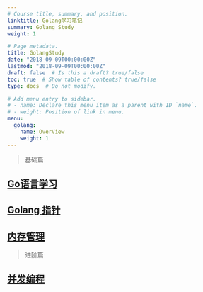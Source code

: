 ```yaml
---
# Course title, summary, and position.
linktitle: Golang学习笔记
summary: Golang Study
weight: 1

# Page metadata.
title: GolangStudy
date: "2018-09-09T00:00:00Z"
lastmod: "2018-09-09T00:00:00Z"
draft: false  # Is this a draft? true/false
toc: true  # Show table of contents? true/false
type: docs  # Do not modify.

# Add menu entry to sidebar.
# - name: Declare this menu item as a parent with ID `name`.
# - weight: Position of link in menu.
menu:
  golang:
    name: OverView
    weight: 1
---
```


> 基础篇

## [Go语言学习](https://draveness.me/golang/)
## [Golang 指针](../golang/golangpointer/golangpointer/)
## [内存管理](../golang/chapter7/)

> 进阶篇

## [并发编程](../golang/chapter3/)

